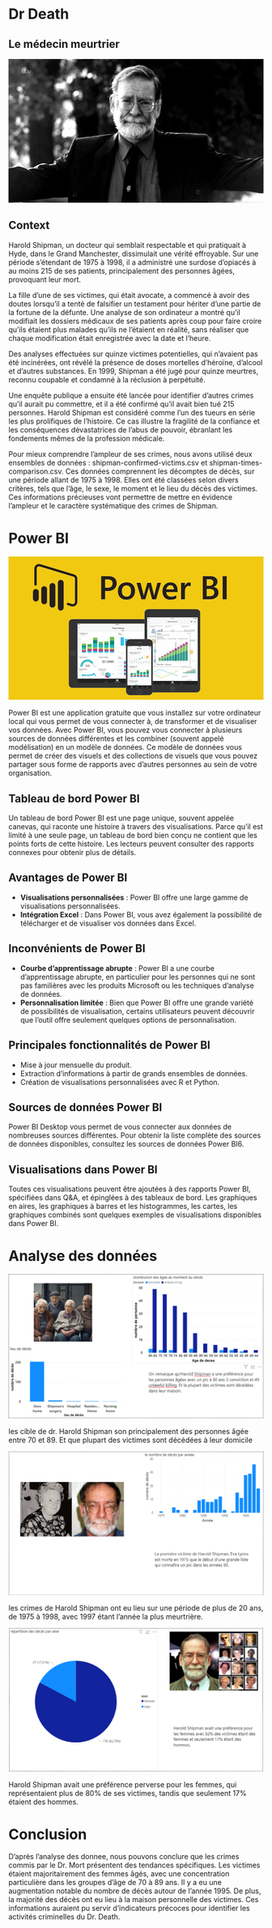 # Dr Death
## Le médecin meurtrier

![alt text](<image/Harold Shipman.jpg>)

## Context
Harold Shipman, un docteur qui semblait respectable et qui pratiquait à Hyde, dans le Grand Manchester, dissimulait une vérité effroyable. Sur une période s’étendant de 1975 à 1998, il a administré une surdose d’opiacés à au moins 215 de ses patients, principalement des personnes âgées, provoquant leur mort.

La fille d’une de ses victimes, qui était avocate, a commencé à avoir des doutes lorsqu’il a tenté de falsifier un testament pour hériter d’une partie de la fortune de la défunte. Une analyse de son ordinateur a montré qu’il modifiait les dossiers médicaux de ses patients après coup pour faire croire qu’ils étaient plus malades qu’ils ne l’étaient en réalité, sans réaliser que chaque modification était enregistrée avec la date et l’heure.

Des analyses effectuées sur quinze victimes potentielles, qui n’avaient pas été incinérées, ont révélé la présence de doses mortelles d’héroïne, d’alcool et d’autres substances. En 1999, Shipman a été jugé pour quinze meurtres, reconnu coupable et condamné à la réclusion à perpétuité.

Une enquête publique a ensuite été lancée pour identifier d’autres crimes qu’il aurait pu commettre, et il a été confirmé qu’il avait bien tué 215 personnes. Harold Shipman est considéré comme l’un des tueurs en série les plus prolifiques de l’histoire. Ce cas illustre la fragilité de la confiance et les conséquences dévastatrices de l’abus de pouvoir, ébranlant les fondements mêmes de la profession médicale.

Pour mieux comprendre l’ampleur de ses crimes, nous avons utilisé deux ensembles de données : shipman-confirmed-victims.csv et shipman-times-comparison.csv. Ces données comprennent les décomptes de décès, sur une période allant de 1975 à 1998. Elles ont été classées selon divers critères, tels que l’âge, le sexe, le moment et le lieu du décès des victimes. Ces informations précieuses vont permettre de mettre en évidence l’ampleur et le caractère systématique des crimes de Shipman.

# Power BI 

![alt text](<image/power-BI.png>)

Power BI est une application gratuite que vous installez sur votre ordinateur local qui vous permet de vous connecter à, de transformer et de visualiser vos données. Avec Power BI, vous pouvez vous connecter à plusieurs sources de données différentes et les combiner (souvent appelé modélisation) en un modèle de données. Ce modèle de données vous permet de créer des visuels et des collections de visuels que vous pouvez partager sous forme de rapports avec d’autres personnes au sein de votre organisation.

## Tableau de bord Power BI

Un tableau de bord Power BI est une page unique, souvent appelée canevas, qui raconte une histoire à travers des visualisations. Parce qu’il est limité à une seule page, un tableau de bord bien conçu ne contient que les points forts de cette histoire. Les lecteurs peuvent consulter des rapports connexes pour obtenir plus de détails.

## Avantages de Power BI

- **Visualisations personnalisées** : Power BI offre une large gamme de visualisations personnalisées.
- **Intégration Excel** : Dans Power BI, vous avez également la possibilité de télécharger et de visualiser vos données dans Excel.

## Inconvénients de Power BI

- **Courbe d’apprentissage abrupte** : Power BI a une courbe d’apprentissage abrupte, en particulier pour les personnes qui ne sont pas familières avec les produits Microsoft ou les techniques d’analyse de données.
- **Personnalisation limitée** : Bien que Power BI offre une grande variété de possibilités de visualisation, certains utilisateurs peuvent découvrir que l’outil offre seulement quelques options de personnalisation.

## Principales fonctionnalités de Power BI

- Mise à jour mensuelle du produit.
- Extraction d’informations à partir de grands ensembles de données.
- Création de visualisations personnalisées avec R et Python.

## Sources de données Power BI

Power BI Desktop vous permet de vous connecter aux données de nombreuses sources différentes. Pour obtenir la liste complète des sources de données disponibles, consultez les sources de données Power BI6.

## Visualisations dans Power BI

Toutes ces visualisations peuvent être ajoutées à des rapports Power BI, spécifiées dans Q&A, et épinglées à des tableaux de bord. Les graphiques en aires, les graphiques à barres et les histogrammes, les cartes, les graphiques combinés sont quelques exemples de visualisations disponibles dans Power BI.

# Analyse des données

![alt text](<image/distribution des âges au moment du décè.png>)

les cible de dr. Harold Shipman son principalement des personnes âgée entre 70 et 89. Et que plupart des victimes sont décédées à leur domicile

![alt text](<image/le nombre de décès par anné.png>)

les crimes de Harold Shipman ont eu lieu sur une période de plus de 20 ans, de 1975 à 1998, avec 1997 étant l’année la plus meurtrière.

![alt text](<image/répartition des décès par sex.png>)

Harold Shipman avait une préférence perverse pour les femmes, qui représentaient plus de 80% de ses victimes, tandis que seulement 17% étaient des hommes.

# Conclusion

D’après l’analyse des donnee, nous pouvons conclure que les crimes commis par le Dr. Mort présentent des tendances spécifiques. Les victimes étaient majoritairement des femmes âgés, avec une concentration particulière dans les groupes d’âge de 70 à 89 ans. Il y a eu une augmentation notable du nombre de décès autour de l’année 1995. De plus, la majorité des décès ont eu lieu à la maison personnelle des victimes. Ces informations auraient pu servir d’indicateurs précoces pour identifier les activités criminelles du Dr. Death.
